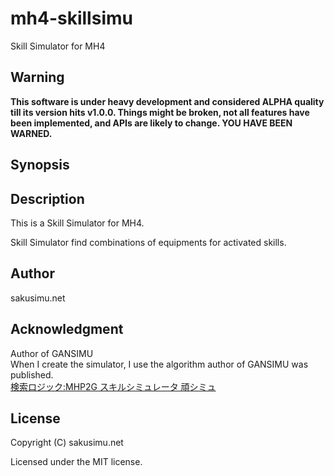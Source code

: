 mh4-skillsimu
=============

Skill Simulator for MH4

Warning
-------

__This software is under heavy development and considered ALPHA
quality till its version hits v1.0.0. Things might be broken, not all
features have been implemented, and APIs are likely to change.
YOU HAVE BEEN WARNED.__

Synopsis
--------

Description
-----------

This is a Skill Simulator for MH4.

Skill Simulator find combinations of equipments for activated skills.

Author
------

sakusimu.net

Acknowledgment
--------------

Author of GANSIMU  
When I create the simulator, I use the algorithm author of GANSIMU was published.  
[検索ロジック:MHP2G スキルシミュレータ 頑シミュ](http://www.geocities.jp/masax_mh/logic/)

License
-------

Copyright (C) sakusimu.net

Licensed under the MIT license.
